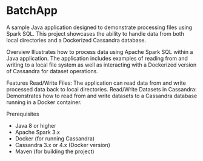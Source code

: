 # BatchApp
A sample Java application designed to demonstrate processing files using Spark SQL. This project showcases the ability to handle data from both local directories and a Dockerized Cassandra database.

Overview
Illustrates how to process data using Apache Spark SQL within a Java application. The application includes examples of reading from and writing to a local file system as well as interacting with a Dockerized version of Cassandra for dataset operations.

Features
Read/Write Files:
The application can read data from and write processed data back to local directories.
Read/Write Datasets in Cassandra:
Demonstrates how to read from and write datasets to a Cassandra database running in a Docker container.

Prerequisites
- Java 8 or higher
- Apache Spark 3.x
- Docker (for running Cassandra)
- Cassandra 3.x or 4.x (Docker version)
- Maven (for building the project)

